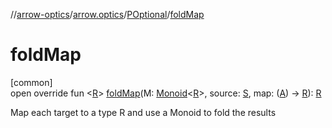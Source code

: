 //[arrow-optics](../../../index.md)/[arrow.optics](../index.md)/[POptional](index.md)/[foldMap](fold-map.md)

# foldMap

[common]\
open override fun &lt;[R](fold-map.md)&gt; [foldMap](fold-map.md)(M: [Monoid](../../../../arrow-core/arrow-core/arrow.typeclasses/-monoid/index.md)&lt;[R](fold-map.md)&gt;, source: [S](index.md), map: ([A](index.md)) -&gt; [R](fold-map.md)): [R](fold-map.md)

Map each target to a type R and use a Monoid to fold the results
